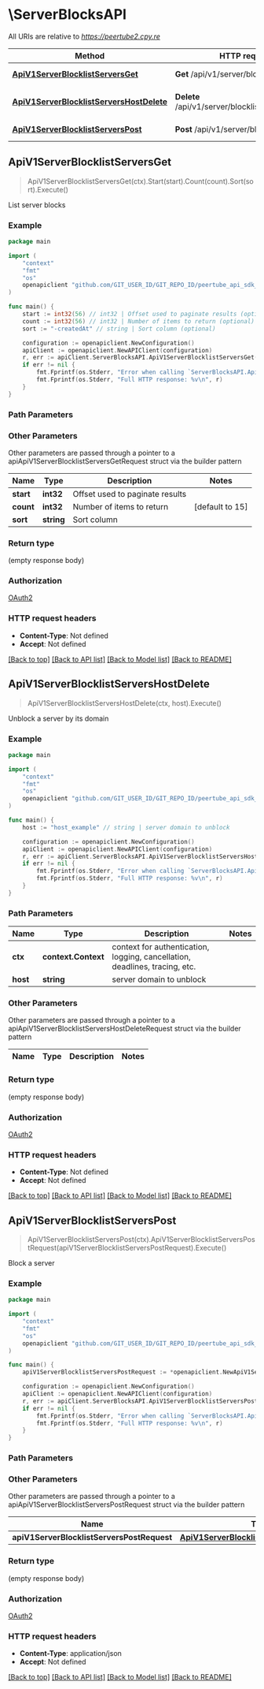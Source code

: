 # \ServerBlocksAPI

All URIs are relative to *https://peertube2.cpy.re*

Method | HTTP request | Description
------------- | ------------- | -------------
[**ApiV1ServerBlocklistServersGet**](ServerBlocksAPI.md#ApiV1ServerBlocklistServersGet) | **Get** /api/v1/server/blocklist/servers | List server blocks
[**ApiV1ServerBlocklistServersHostDelete**](ServerBlocksAPI.md#ApiV1ServerBlocklistServersHostDelete) | **Delete** /api/v1/server/blocklist/servers/{host} | Unblock a server by its domain
[**ApiV1ServerBlocklistServersPost**](ServerBlocksAPI.md#ApiV1ServerBlocklistServersPost) | **Post** /api/v1/server/blocklist/servers | Block a server



## ApiV1ServerBlocklistServersGet

> ApiV1ServerBlocklistServersGet(ctx).Start(start).Count(count).Sort(sort).Execute()

List server blocks

### Example

```go
package main

import (
	"context"
	"fmt"
	"os"
	openapiclient "github.com/GIT_USER_ID/GIT_REPO_ID/peertube_api_sdk_go"
)

func main() {
	start := int32(56) // int32 | Offset used to paginate results (optional)
	count := int32(56) // int32 | Number of items to return (optional) (default to 15)
	sort := "-createdAt" // string | Sort column (optional)

	configuration := openapiclient.NewConfiguration()
	apiClient := openapiclient.NewAPIClient(configuration)
	r, err := apiClient.ServerBlocksAPI.ApiV1ServerBlocklistServersGet(context.Background()).Start(start).Count(count).Sort(sort).Execute()
	if err != nil {
		fmt.Fprintf(os.Stderr, "Error when calling `ServerBlocksAPI.ApiV1ServerBlocklistServersGet``: %v\n", err)
		fmt.Fprintf(os.Stderr, "Full HTTP response: %v\n", r)
	}
}
```

### Path Parameters



### Other Parameters

Other parameters are passed through a pointer to a apiApiV1ServerBlocklistServersGetRequest struct via the builder pattern


Name | Type | Description  | Notes
------------- | ------------- | ------------- | -------------
 **start** | **int32** | Offset used to paginate results | 
 **count** | **int32** | Number of items to return | [default to 15]
 **sort** | **string** | Sort column | 

### Return type

 (empty response body)

### Authorization

[OAuth2](../README.md#OAuth2)

### HTTP request headers

- **Content-Type**: Not defined
- **Accept**: Not defined

[[Back to top]](#) [[Back to API list]](../README.md#documentation-for-api-endpoints)
[[Back to Model list]](../README.md#documentation-for-models)
[[Back to README]](../README.md)


## ApiV1ServerBlocklistServersHostDelete

> ApiV1ServerBlocklistServersHostDelete(ctx, host).Execute()

Unblock a server by its domain

### Example

```go
package main

import (
	"context"
	"fmt"
	"os"
	openapiclient "github.com/GIT_USER_ID/GIT_REPO_ID/peertube_api_sdk_go"
)

func main() {
	host := "host_example" // string | server domain to unblock

	configuration := openapiclient.NewConfiguration()
	apiClient := openapiclient.NewAPIClient(configuration)
	r, err := apiClient.ServerBlocksAPI.ApiV1ServerBlocklistServersHostDelete(context.Background(), host).Execute()
	if err != nil {
		fmt.Fprintf(os.Stderr, "Error when calling `ServerBlocksAPI.ApiV1ServerBlocklistServersHostDelete``: %v\n", err)
		fmt.Fprintf(os.Stderr, "Full HTTP response: %v\n", r)
	}
}
```

### Path Parameters


Name | Type | Description  | Notes
------------- | ------------- | ------------- | -------------
**ctx** | **context.Context** | context for authentication, logging, cancellation, deadlines, tracing, etc.
**host** | **string** | server domain to unblock | 

### Other Parameters

Other parameters are passed through a pointer to a apiApiV1ServerBlocklistServersHostDeleteRequest struct via the builder pattern


Name | Type | Description  | Notes
------------- | ------------- | ------------- | -------------


### Return type

 (empty response body)

### Authorization

[OAuth2](../README.md#OAuth2)

### HTTP request headers

- **Content-Type**: Not defined
- **Accept**: Not defined

[[Back to top]](#) [[Back to API list]](../README.md#documentation-for-api-endpoints)
[[Back to Model list]](../README.md#documentation-for-models)
[[Back to README]](../README.md)


## ApiV1ServerBlocklistServersPost

> ApiV1ServerBlocklistServersPost(ctx).ApiV1ServerBlocklistServersPostRequest(apiV1ServerBlocklistServersPostRequest).Execute()

Block a server

### Example

```go
package main

import (
	"context"
	"fmt"
	"os"
	openapiclient "github.com/GIT_USER_ID/GIT_REPO_ID/peertube_api_sdk_go"
)

func main() {
	apiV1ServerBlocklistServersPostRequest := *openapiclient.NewApiV1ServerBlocklistServersPostRequest("Host_example") // ApiV1ServerBlocklistServersPostRequest |  (optional)

	configuration := openapiclient.NewConfiguration()
	apiClient := openapiclient.NewAPIClient(configuration)
	r, err := apiClient.ServerBlocksAPI.ApiV1ServerBlocklistServersPost(context.Background()).ApiV1ServerBlocklistServersPostRequest(apiV1ServerBlocklistServersPostRequest).Execute()
	if err != nil {
		fmt.Fprintf(os.Stderr, "Error when calling `ServerBlocksAPI.ApiV1ServerBlocklistServersPost``: %v\n", err)
		fmt.Fprintf(os.Stderr, "Full HTTP response: %v\n", r)
	}
}
```

### Path Parameters



### Other Parameters

Other parameters are passed through a pointer to a apiApiV1ServerBlocklistServersPostRequest struct via the builder pattern


Name | Type | Description  | Notes
------------- | ------------- | ------------- | -------------
 **apiV1ServerBlocklistServersPostRequest** | [**ApiV1ServerBlocklistServersPostRequest**](ApiV1ServerBlocklistServersPostRequest.md) |  | 

### Return type

 (empty response body)

### Authorization

[OAuth2](../README.md#OAuth2)

### HTTP request headers

- **Content-Type**: application/json
- **Accept**: Not defined

[[Back to top]](#) [[Back to API list]](../README.md#documentation-for-api-endpoints)
[[Back to Model list]](../README.md#documentation-for-models)
[[Back to README]](../README.md)

